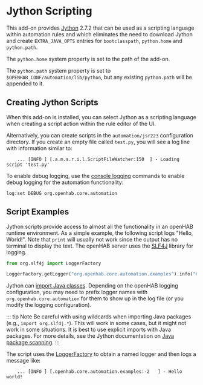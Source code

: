 # Jython Scripting

This add-on provides [Jython](https://www.jython.org/) 2.7.2 that can be used as a scripting language within automation rules and which eliminates the need to download Jython and create `EXTRA_JAVA_OPTS` entries for `bootclasspath`, `python.home` and `python.path`.

The `python.home` system property is set to the path of the add-on.

The `python.path` system property is set to `$OPENHAB_CONF/automation/lib/python`, but any existing `python.path` will be appended to it.

## Creating Jython Scripts

When this add-on is installed, you can select Jython as a scripting language when creating a script action within the rule editor of the UI.

Alternatively, you can create scripts in the `automation/jsr223` configuration directory.
If you create an empty file called `test.py`, you will see a log line with information similar to:

```text
    ... [INFO ] [.a.m.s.r.i.l.ScriptFileWatcher:150  ] - Loading script 'test.py'
```

To enable debug logging, use the [console logging]({{base}}/administration/logging.html) commands to
enable debug logging for the automation functionality:

```text
log:set DEBUG org.openhab.core.automation
```

## Script Examples

Jython scripts provide access to almost all the functionality in an openHAB runtime environment.
As a simple example, the following script logs "Hello, World!".
Note that `print` will usually not work since the output has no terminal to display the text.
The openHAB server uses the [SLF4J](https://www.slf4j.org/) library for logging.

```python
from org.slf4j import LoggerFactory

LoggerFactory.getLogger("org.openhab.core.automation.examples").info("Hello world!")
```

Jython can [import Java classes](http://www.jython.org/jythonbook/en/1.0/ModulesPackages.html).
Depending on the openHAB logging configuration, you may need to prefix logger names with `org.openhab.core.automation` for them to show up in the log file (or you modify the logging configuration).

::: tip Note
Be careful with using wildcards when importing Java packages (e.g., `import org.slf4j.*`).
This will work in some cases, but it might not work in some situations.
It is best to use explicit imports with Java packages.
For more details, see the Jython documentation on
[Java package scanning](http://www.jython.org/jythonbook/en/1.0/ModulesPackages.html#java-package-scanning).
:::

The script uses the [LoggerFactory](https://www.slf4j.org/apidocs/org/slf4j/Logger.html)
to obtain a named logger and then logs a message like:

```text
    ... [INFO ] [.openhab.core.automation.examples:-2   ] - Hello world!
```
